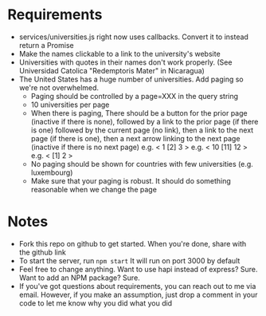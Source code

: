 # Requirements
- services/universities.js right now uses callbacks. Convert it to instead return a Promise
- Make the names clickable to a link to the university's website
- Universities with quotes in their names don't work properly. (See Universidad Catolica "Redemptoris Mater" in Nicaragua)
- The United States has a huge number of universities. Add paging so we're not overwhelmed.
  - Paging should be controlled by a page=XXX in the query string
   - 10 universities per page
   - When there is paging, There should be a button for the prior page (inactive if there is none), followed by a link to the prior page (if there is one) followed by the current page (no link), then a link to the next page (if there is one), then a next arrow linking to the next page (inactive if there is no next page)
    e.g. < 1 [2] 3 > 
    e.g. < 10 [11] 12 > 
    e.g. < [1] 2 > 
   - No paging should be shown for countries with few universities (e.g. luxembourg)
   - Make sure that your paging is robust. It should do something reasonable when we change the page

# Notes
- Fork this repo on github to get started. When you're done, share with the github link
- To start the server, run `npm start` It will run on port 3000 by default
- Feel free to change anything. Want to use hapi instead of express? Sure. Want to add an NPM package? Sure.
- If you've got questions about requirements, you can reach out to me via email. However, if you make an assumption, just drop a comment in your code to let me know why you did what you did
